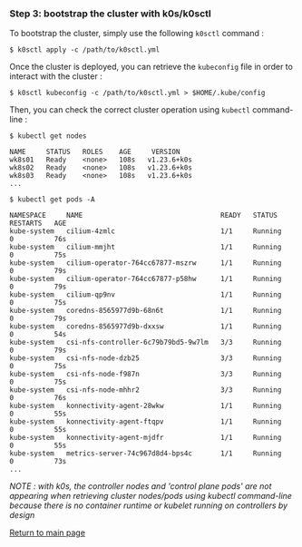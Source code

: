 ### Step 3: bootstrap the cluster with k0s/k0sctl

To bootstrap the cluster, simply use the following `k0sctl` command :

```shell
$ k0sctl apply -c /path/to/k0sctl.yml
```

Once the cluster is deployed, you can retrieve the `kubeconfig` file in order to interact with the cluster :

```shell
$ k0sctl kubeconfig -c /path/to/k0sctl.yml > $HOME/.kube/config
```

Then, you can check the correct cluster operation using `kubectl` command-line :

```shell
$ kubectl get nodes

NAME     STATUS   ROLES    AGE     VERSION
wk8s01   Ready    <none>   108s   v1.23.6+k0s
wk8s02   Ready    <none>   108s   v1.23.6+k0s
wk8s03   Ready    <none>   108s   v1.23.6+k0s
...
```

```shell
$ kubectl get pods -A

NAMESPACE     NAME                                  READY   STATUS    RESTARTS   AGE
kube-system   cilium-4zmlc                          1/1     Running   0          76s
kube-system   cilium-mmjht                          1/1     Running   0          75s
kube-system   cilium-operator-764cc67877-mszrw      1/1     Running   0          79s
kube-system   cilium-operator-764cc67877-p58hw      1/1     Running   0          79s
kube-system   cilium-qp9nv                          1/1     Running   0          75s
kube-system   coredns-8565977d9b-68n6t              1/1     Running   0          79s
kube-system   coredns-8565977d9b-dxxsw              1/1     Running   0          54s
kube-system   csi-nfs-controller-6c79b79bd5-9w7lm   3/3     Running   0          79s
kube-system   csi-nfs-node-dzb25                    3/3     Running   0          75s
kube-system   csi-nfs-node-f987n                    3/3     Running   0          75s
kube-system   csi-nfs-node-mhhr2                    3/3     Running   0          76s
kube-system   konnectivity-agent-28wkw              1/1     Running   0          55s
kube-system   konnectivity-agent-ftqpv              1/1     Running   0          55s
kube-system   konnectivity-agent-mjdfr              1/1     Running   0          55s
kube-system   metrics-server-74c967d8d4-bps4c       1/1     Running   0          73s
...
```

*NOTE : with k0s, the controller nodes and 'control plane pods' are not appearing when retrieving cluster nodes/pods using kubectl command-line because there is no container runtime or kubelet running on controllers by design*

[Return to main page](../../README.md)
